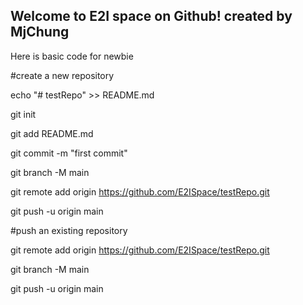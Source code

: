 ## Welcome to E2I space on Github! created by MjChung

Here is basic code for newbie

#create a new repository

echo "# testRepo" >> README.md

git init

git add README.md

git commit -m "first commit"

git branch -M main

git remote add origin https://github.com/E2ISpace/testRepo.git

git push -u origin main


#push an existing repository

git remote add origin https://github.com/E2ISpace/testRepo.git

git branch -M main

git push -u origin main

<!--

**Here are some ideas to get you started:**

🙋‍♀️ A short introduction - what is your organization all about?
🌈 Contribution guidelines - how can the community get involved?
👩‍💻 Useful resources - where can the community find your docs? Is there anything else the community should know?
🍿 Fun facts - what does your team eat for breakfast?
🧙 Remember, you can do mighty things with the power of [Markdown](https://docs.github.com/github/writing-on-github/getting-started-with-writing-and-formatting-on-github/basic-writing-and-formatting-syntax)
-->
